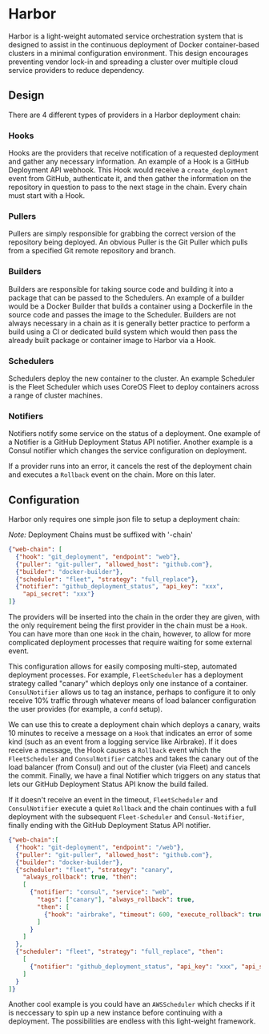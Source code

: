 # Harbor
Harbor is a light-weight automated service orchestration system that is designed to assist in the continuous deployment of Docker container-based clusters in a minimal configuration environment. This design encourages preventing vendor lock-in and spreading a cluster over multiple cloud service providers to reduce dependency.

## Design
There are 4 different types of providers in a Harbor deployment chain:

### Hooks
Hooks are the providers that receive notification of a requested deployment and gather any necessary information. An example of a Hook is a GitHub Deployment API webhook. This Hook would receive a `create_deployment` event from GitHub, authenticate it, and then gather the information on the repository in question to pass to the next stage in the chain. Every chain must start with a Hook.

### Pullers
Pullers are simply responsible for grabbing the correct version of the repository being deployed. An obvious Puller is the Git Puller which pulls from a specified Git remote repository and branch.

### Builders
Builders are responsible for taking source code and building it into a package that can be passed to the Schedulers. An example of a builder would be a Docker Builder that builds a container using a Dockerfile in the source code and passes the image to the Scheduler. Builders are not always necessary in a chain as it is generally better practice to perform a build using a CI or dedicated build system which would then pass the already built package or container image to Harbor via a Hook.

### Schedulers
Schedulers deploy the new container to the cluster. An example Scheduler is the Fleet Scheduler which uses CoreOS Fleet to deploy containers across a range of cluster machines.

### Notifiers
Notifiers notify some service on the status of a deployment. One example of a Notifier is a GitHub Deployment Status API notifier. Another example is a Consul notifier which changes the service configuration on deployment.

If a provider runs into an error, it cancels the rest of the deployment chain and executes a `Rollback` event on the chain. More on this later.

## Configuration
Harbor only requires one simple json file to setup a deployment chain:

*Note:* Deployment Chains must be suffixed with '-chain'

```json
{"web-chain": [ 
  {"hook": "git_deployment", "endpoint": "web"},
  {"puller": "git-puller", "allowed_host": "github.com"},
  {"builder": "docker-builder"},
  {"scheduler": "fleet", "strategy": "full_replace"},
  {"notifier": "github_deployment_status", "api_key": "xxx",
    "api_secret": "xxx"}
]}
```

The providers will be inserted into the chain in the order they are given, with the only requirement being the first provider in the chain must be a `Hook`. You can have more than one `Hook` in the chain, however, to allow for more complicated deployment processes that require waiting for some external event.

This configuration allows for easily composing multi-step, automated deployment processes. For example, `FleetScheduler` has a deployment strategy called "canary" which deploys only one instance of a container. `ConsulNotifier` allows us to tag an instance, perhaps to configure it to only receive 10% traffic through whatever means of load balancer configuration the user provides (for example, a `confd` setup).

We can use this to create a deployment chain which deploys a canary, waits 10 minutes to receive a message on a `Hook` that indicates an error of some kind (such as an event from a logging service like Airbrake). If it does receive a message, the Hook causes a `Rollback` event which the `FleetScheduler` and `ConsulNotifier` catches and takes the canary out of the load balancer (from Consul) and out of the cluster (via Fleet) and cancels the commit. Finally, we have a final Notifier which triggers on any status that lets our GitHub Deployment Status API know the build failed.

If it doesn't receive an event in the timeout, `FleetScheduler` and `ConsulNotifier` execute a quiet `Rollback` and the chain continues with a full deployment with the subsequent `Fleet-Scheduler` and `Consul-Notifier`, finally ending with the GitHub Deployment Status API notifier.

```json
{"web-chain":[
  {"hook": "git-deployment", "endpoint": "/web"},
  {"puller": "git-puller", "allowed_host": "github.com"},
  {"builder": "docker-builder"},
  {"scheduler": "fleet", "strategy": "canary",
    "always_rollback": true, "then":
    [
      {"notifier": "consul", "service": "web",
        "tags": ["canary"], "always_rollback": true,
        "then": [
          {"hook": "airbrake", "timeout": 600, "execute_rollback": true}
        ]
      }
    ]
  },
  {"scheduler": "fleet", "strategy": "full_replace", "then":
    [
      {"notifier": "github_deployment_status", "api_key": "xxx", "api_secret": "xxx"}
    ]
  }
]}
```

Another cool example is you could have an `AWSScheduler` which checks if it is neccessary to spin up a new instance before continuing with a deployment. The possibilities are endless with this light-weight framework.
